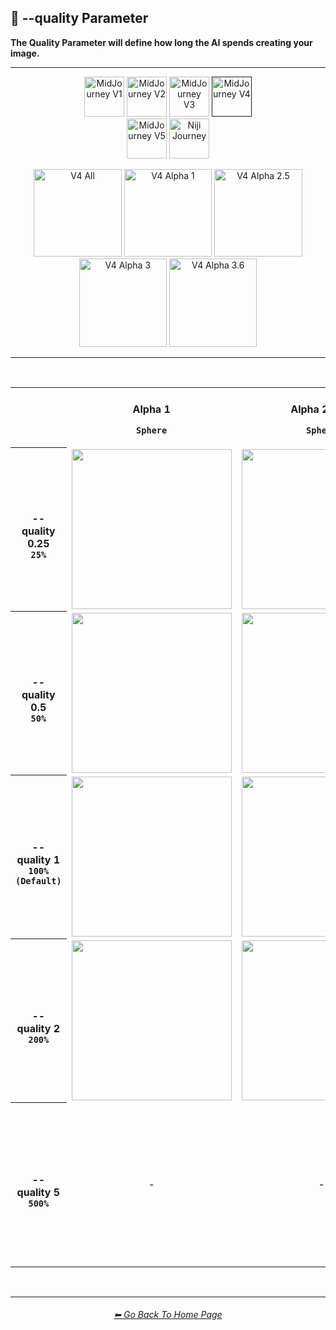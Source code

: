 <h2>💎 --quality Parameter</h2>
<b>The Quality Parameter will define how long the AI spends creating your image.</b>
<br>

<hr><!--------------->

<div align="center">

[<img src="F://GitHubRepo/MidJourney-Styles-and-Keywords-Reference/Images/Repo_Parts/Buttons/Version_Buttons/button_version_V1_inactive.webp?raw=true" alt="MidJourney V1" height="64" />](F://GitHubRepo/MidJourney-Styles-and-Keywords-Reference/Pages/MJ_V1/Comparison_Pages/Parameters/Quality_Comparison.md)
[<img src="F://GitHubRepo/MidJourney-Styles-and-Keywords-Reference/Images/Repo_Parts/Buttons/Version_Buttons/button_version_V2_inactive.webp?raw=true" alt="MidJourney V2" height="64" />](F://GitHubRepo/MidJourney-Styles-and-Keywords-Reference/Pages/MJ_V2/Comparison_Pages/Parameters/Quality_Comparison.md)
[<img src="F://GitHubRepo/MidJourney-Styles-and-Keywords-Reference/Images/Repo_Parts/Buttons/Version_Buttons/button_version_V3_inactive.webp?raw=true" alt="MidJourney V3" height="64" />](F://GitHubRepo/MidJourney-Styles-and-Keywords-Reference/Pages/MJ_V3/Comparison_Pages/Parameters/Quality_Comparison.md)
[<img src="F://GitHubRepo/MidJourney-Styles-and-Keywords-Reference/Images/Repo_Parts/Buttons/Version_Buttons/button_version_V4_active.webp?raw=true" alt="MidJourney V4" height="64" />]()
<br>
[<img src="F://GitHubRepo/MidJourney-Styles-and-Keywords-Reference/Images/Repo_Parts/Buttons/Version_Buttons/button_version_V5_Alpha_inactive_half.webp?raw=true" alt="MidJourney V5" height="64" />](F://GitHubRepo/MidJourney-Styles-and-Keywords-Reference/Pages/MJ_V5/Comparison_Pages/Parameters/Quality_Comparison.md)
[<img src="F://GitHubRepo/MidJourney-Styles-and-Keywords-Reference/Images/Repo_Parts/Buttons/Version_Buttons/button_version_niji_inactive_half.webp?raw=true" alt="Niji Journey" height="64" />](F://GitHubRepo/MidJourney-Styles-and-Keywords-Reference/Pages/Niji_Journey/Niji_V4/Comparison_Pages/Parameters/Quality_Comparison.md)

[<img src="F://GitHubRepo/MidJourney-Styles-and-Keywords-Reference/Images/Repo_Parts/Buttons/Comparison_Page_Buttons/Subgroups/button_V4_all_active.webp?raw=true" alt="V4 All" width="140.5" />](F://GitHubRepo/MidJourney-Styles-and-Keywords-Reference/Pages/MJ_V4/Comparison_Pages/Parameters/Quality_Comparison/Quality_Comparison_V4_All.md)
[<img src="F://GitHubRepo/MidJourney-Styles-and-Keywords-Reference/Images/Repo_Parts/Buttons/Comparison_Page_Buttons/Subgroups/V4_Alpha_Versions/button_V4_alpha_1_inactive.webp?raw=true" alt="V4 Alpha 1" width="140.5" />](F://GitHubRepo/MidJourney-Styles-and-Keywords-Reference/Pages/MJ_V4/Comparison_Pages/Parameters/Quality_Comparison/Older_Versions/V4_Alpha_1.md)
[<img src="F://GitHubRepo/MidJourney-Styles-and-Keywords-Reference/Images/Repo_Parts/Buttons/Comparison_Page_Buttons/Subgroups/V4_Alpha_Versions/button_V4_alpha_2.5_inactive.webp?raw=true" alt="V4 Alpha 2.5" width="140.5" />](F://GitHubRepo/MidJourney-Styles-and-Keywords-Reference/Pages/MJ_V4/Comparison_Pages/Parameters/Quality_Comparison/Older_Versions/V4_Alpha_2.5_4a.md)
[<img src="F://GitHubRepo/MidJourney-Styles-and-Keywords-Reference/Images/Repo_Parts/Buttons/Comparison_Page_Buttons/Subgroups/V4_Alpha_Versions/button_V4_alpha_3_inactive.webp?raw=true" alt="V4 Alpha 3" width="140.5" />](F://GitHubRepo/MidJourney-Styles-and-Keywords-Reference/Pages/MJ_V4/Comparison_Pages/Parameters/Quality_Comparison/Older_Versions/V4_Alpha_3.md)
[<img src="F://GitHubRepo/MidJourney-Styles-and-Keywords-Reference/Images/Repo_Parts/Buttons/Comparison_Page_Buttons/Subgroups/V4_Alpha_Versions/button_V4_alpha_3.6_inactive.webp?raw=true" alt="V4 Alpha 3.6" width="140.5" />](F://GitHubRepo/MidJourney-Styles-and-Keywords-Reference/Pages/MJ_V4/Comparison_Pages/Parameters/Quality_Comparison/Quality_Comparison.md)

</div>

<hr>
<br>

<div align="center">

<table>
	<tr align=center valign=middle>
		<th width=148></th>
		<th width=176><br>Alpha 1<p><code>Sphere</code></p></th>
		<th width=176><br>Alpha 2.5 4a<p><code>Sphere</code></p></th>
		<th width=176><br>Alpha 2.5 4b<p><code>Sphere</code></p></th>
		<th width=176><br>Alpha 3<p><code>Galaxy</code></p></th>
		<th width=176><br>Alpha 3.6<p><code>Galaxy</code></p></th>
	</tr>
	<tr align=center valign=middle>
		<th><br>--quality 0.25<br><code>25%</code></th>
		<td>
			<img src="F://GitHubRepo/MidJourney-Styles-and-Keywords-Reference/Images/MJ_V4/V4_Alpha_1/Comparison_Page_Images/Quality_Comparison/sphere_quality_0.25.webp?raw=true" width="256" />
		</td>
		<td>
			<img src="F://GitHubRepo/MidJourney-Styles-and-Keywords-Reference/Images/MJ_V4/V4_Alpha_2.5/V4_Style_4a/Comparison_Page_Images/Quality_Comparison/Sphere_quality_0.25.webp?raw=true" width="256" />
		</td>
		<td>
			<img src="F://GitHubRepo/MidJourney-Styles-and-Keywords-Reference/Images/MJ_V4/V4_Alpha_2.5/V4_Style_4b/Comparison_Page_Images/Quality_Comparison/Sphere_quality_0.25.webp?raw=true" width="256" />
		</td>
		<td>
			<img src="F://GitHubRepo/MidJourney-Styles-and-Keywords-Reference/Images/MJ_V4/V4_Alpha_3.6/Comparison_Page_Images/Quality_Comparison/Galaxy_quality_0.25.webp?raw=true" width="256" />
		</td>
		<td>
			<img src="F://GitHubRepo/MidJourney-Styles-and-Keywords-Reference/Images/MJ_V4/V4_Alpha_3.6/Comparison_Page_Images/Quality_Comparison/Galaxy_quality_0.25.webp?raw=true" width="256" />
		</td>
	</tr>
	<tr align=center valign=middle>
		<th><br>--quality 0.5<br><code>50%</code></th>
		<td>
			<img src="F://GitHubRepo/MidJourney-Styles-and-Keywords-Reference/Images/MJ_V4/V4_Alpha_1/Comparison_Page_Images/Quality_Comparison/sphere_quality_0.5.webp?raw=true" width="256" />
		</td>
		<td>
			<img src="F://GitHubRepo/MidJourney-Styles-and-Keywords-Reference/Images/MJ_V4/V4_Alpha_2.5/V4_Style_4a/Comparison_Page_Images/Quality_Comparison/Sphere_quality_0.5.webp?raw=true" width="256" />
		</td>
		<td>
			<img src="F://GitHubRepo/MidJourney-Styles-and-Keywords-Reference/Images/MJ_V4/V4_Alpha_2.5/V4_Style_4b/Comparison_Page_Images/Quality_Comparison/Sphere_quality_0.5.webp?raw=true" width="256" />
		</td>
		<td>
			<img src="F://GitHubRepo/MidJourney-Styles-and-Keywords-Reference/Images/MJ_V4/V4_Alpha_3.6/Comparison_Page_Images/Quality_Comparison/Galaxy_quality_0.5.webp?raw=true" width="256" />
		</td>
		<td>
			<img src="F://GitHubRepo/MidJourney-Styles-and-Keywords-Reference/Images/MJ_V4/V4_Alpha_3.6/Comparison_Page_Images/Quality_Comparison/Galaxy_quality_0.5.webp?raw=true" width="256" />
		</td>
	</tr>
	<tr align=center valign=middle>
		<th><br>--quality 1<br><code>100% (Default)</code></th>
		<td>
			<img src="F://GitHubRepo/MidJourney-Styles-and-Keywords-Reference/Images/MJ_V4/V4_Alpha_1/Comparison_Page_Images/Quality_Comparison/sphere_quality_1.webp?raw=true" width="256" />
		</td>
		<td>
			<img src="F://GitHubRepo/MidJourney-Styles-and-Keywords-Reference/Images/MJ_V4/V4_Alpha_2.5/V4_Style_4a/Comparison_Page_Images/Quality_Comparison/Sphere_quality_1.webp?raw=true" width="256" />
		</td>
		<td>
			<img src="F://GitHubRepo/MidJourney-Styles-and-Keywords-Reference/Images/MJ_V4/V4_Alpha_2.5/V4_Style_4b/Comparison_Page_Images/Quality_Comparison/Sphere_quality_1.webp?raw=true" width="256" />
		</td>
		<td>
			<img src="F://GitHubRepo/MidJourney-Styles-and-Keywords-Reference/Images/MJ_V4/V4_Alpha_3.6/Comparison_Page_Images/Quality_Comparison/Galaxy_quality_1.webp?raw=true" width="256" />
		</td>
		<td>
			<img src="F://GitHubRepo/MidJourney-Styles-and-Keywords-Reference/Images/MJ_V4/V4_Alpha_3.6/Comparison_Page_Images/Quality_Comparison/Galaxy_quality_1.webp?raw=true" width="256" />
		</td>
	</tr>
	<tr align=center valign=middle>
		<th><br>--quality 2<br><code>200%</code></th>
		<td>
			<img src="F://GitHubRepo/MidJourney-Styles-and-Keywords-Reference/Images/MJ_V4/V4_Alpha_1/Comparison_Page_Images/Quality_Comparison/sphere_quality_2.webp?raw=true" width="256" />
		</td>
		<td>
			<img src="F://GitHubRepo/MidJourney-Styles-and-Keywords-Reference/Images/MJ_V4/V4_Alpha_2.5/V4_Style_4a/Comparison_Page_Images/Quality_Comparison/Sphere_quality_2.webp?raw=true" width="256" />
		</td>
		<td>
			<img src="F://GitHubRepo/MidJourney-Styles-and-Keywords-Reference/Images/MJ_V4/V4_Alpha_2.5/V4_Style_4b/Comparison_Page_Images/Quality_Comparison/Sphere_quality_2.webp?raw=true" width="256" />
		</td>
		<td>
			<img src="F://GitHubRepo/MidJourney-Styles-and-Keywords-Reference/Images/MJ_V4/V4_Alpha_3.6/Comparison_Page_Images/Quality_Comparison/Galaxy_quality_2.webp?raw=true" width="256" />
		</td>
		<td>
			<img src="F://GitHubRepo/MidJourney-Styles-and-Keywords-Reference/Images/MJ_V4/V4_Alpha_3.6/Comparison_Page_Images/Quality_Comparison/Galaxy_quality_2.webp?raw=true" width="256" />
		</td>
	</tr>
	<tr align=center valign=middle>
		<th><br>--quality 5<br><code>500%</code></th>
		<td>-</td>
		<td>-</td>
        <td>-</td>
		<td>
			<img src="F://GitHubRepo/MidJourney-Styles-and-Keywords-Reference/Images/MJ_V4/V4_Alpha_3.6/Comparison_Page_Images/Quality_Comparison/Galaxy_quality_5.webp?raw=true" width="256" />
		</td>
		<td>
			<img src="F://GitHubRepo/MidJourney-Styles-and-Keywords-Reference/Images/MJ_V4/V4_Alpha_3.6/Comparison_Page_Images/Quality_Comparison/Galaxy_quality_5.webp?raw=true" width="256" />
		</td>
	</tr>
</table>

</div>

<br>

<hr><!--------------->
<div align="center">
<h6><a href="F://GitHubRepo/MidJourney-Styles-and-Keywords-Reference/README.md">⬅ Go Back To Home Page</a></h6>
</div>
